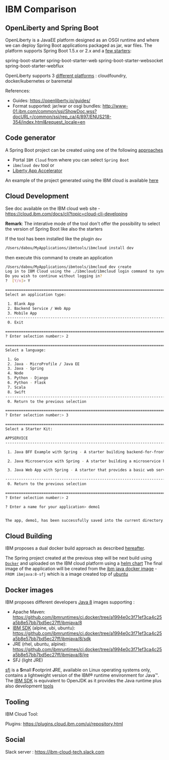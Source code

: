 # IBM Comparison

## OpenLiberty and Spring Boot
  
OpenLiberty is a JavaEE platform designed as an OSGI runtime and where we can deploy Spring Boot applications packaged as jar, war files.
The platform supports Spring Boot 1.5.x or 2.x  and a [few starters](https://www.ibm.com/support/knowledgecenter/en/SSD28V_9.0.0/com.ibm.websphere.wlp.core.doc/ae/rwlp_springboot.html):

spring-boot-starter
spring-boot-starter-web
spring-boot-starter-websocket
spring-boot-starter-webflux

OpenLiberty supports 3 [different platforms](https://www.ibm.com/cloud/blog/open-liberty-loves-spring) : cloudfoundry, docker/kubernetes or baremetal

References:

- Guides: https://openliberty.io/guides/
- Format supported: jar/war or osgi bundles: http://www-01.ibm.com/common/ssi/ShowDoc.wss?docURL=/common/ssi/rep_ca/4/897/ENUS218-354/index.html&request_locale=en

## Code generator

A Spring Boot project can be created using one of the following [approaches](https://developer.ibm.com/microservice-builder/2017/08/03/creating-new-java-microservice-microservice-builder/)
- Portal `IBM Cloud` from where you can select `Spring Boot`
- `ibmcloud dev` tool or
- [Liberty App Accelerator](http://liberty-app-accelerator.wasdev.developer.ibm.com/start/)

An example of the project generated using the IBM cloud is available [here](spring-project)

## Cloud Development

See doc available on the IBM cloud web site - https://cloud.ibm.com/docs/cli?topic=cloud-cli-developing

**Remark**: The interative mode of the tool don't offer the possibility to select the version of Spring Boot like also the starters

If the tool has been installed like the plugin `dev`

```bash
/Users/dabou/MyApplications/ibmtools/ibmcloud install dev
``` 

then execute this command to create an application

```bash
/Users/dabou/MyApplications/ibmtools/ibmcloud dev create
Log in to IBM Cloud using the ./ibmcloud/ibmcloud login command to synchronize your apps with the IBM Cloud dashboard, and to enable the use of IBM Cloud services in your app.
Do you wish to continue without logging in?
?  [Y/n]> Y

============================================================================================================================================================================================================================
Select an application type:

 1. Blank App
 2. Backend Service / Web App
 3. Mobile App
-----------------------------------------------------------------------
 0. Exit

============================================================================================================================================================================================================================
? Enter selection number:> 2

============================================================================================================================================================================================================================
Select a language:

 1. Go
 2. Java - MicroProfile / Java EE
 3. Java - Spring
 4. Node
 5. Python - Django
 6. Python - Flask
 7. Scala
 8. Swift
-----------------------------------------------------------------------
 0. Return to the previous selection

============================================================================================================================================================================================================================
? Enter selection number:> 3

============================================================================================================================================================================================================================
Select a Starter Kit:

APPSERVICE
----------------------------------------------------------------------------------------------------------------------------------------------------------------------------------------------------------------------------

 1. Java BFF Example with Spring - A starter building backend-for-frontend APIs in Java, using the Spring framework.

 2. Java Microservice with Spring - A starter building a microservice backend in Java, using the Spring framework.

 3. Java Web App with Spring - A starter that provides a basic web serving application in Java, using the Spring framework.

-----------------------------------------------------------------------
 0. Return to the previous selection

============================================================================================================================================================================================================================
? Enter selection number:> 2

? Enter a name for your application> demo1


The app, demo1, has been successfully saved into the current directory.
```

## Cloud Building

IBM proposes a dual docker build approach as described [hereafter](https://openliberty.io/blog/2018/07/02/creating-dual-layer-docker-images-for-spring-boot-apps.html).

The Spring project created at the previous step will be next build using [`Docker`](Dockerfile) and uploaded on the IBM cloud platform using a [helm chart](spring-project/chart)
The final image of the application will be created from the [ibm java docker image](https://hub.docker.com/_/ibmjava?tab=description) - `FROM ibmjava:8-sfj` which is a image created top
of [ubuntu](https://github.com/ibmruntimes/ci.docker/blob/a1994e0c3f71ef3ca4c25a5b8e57bb7bd5ec27ff/ibmjava/8/sfj/ubuntu/Dockerfile)

## Docker images

IBM proposes different developers [Java 8](https://github.com/ibmruntimes/ci.docker/tree/a1994e0c3f71ef3ca4c25a5b8e57bb7bd5ec27ff/ibmjava) images supporting :
- Apache Maven: https://github.com/ibmruntimes/ci.docker/tree/a1994e0c3f71ef3ca4c25a5b8e57bb7bd5ec27ff/ibmjava/8
- [IBM SDK](https://developer.ibm.com/javasdk/downloads/sdk8/) (alpine, ubi, ubuntu): https://github.com/ibmruntimes/ci.docker/tree/a1994e0c3f71ef3ca4c25a5b8e57bb7bd5ec27ff/ibmjava/8/sdk
- JRE (rhel, ubuntu, alpine): https://github.com/ibmruntimes/ci.docker/tree/a1994e0c3f71ef3ca4c25a5b8e57bb7bd5ec27ff/ibmjava/8/jre
- SFJ (light JRE)

[sfj](https://www.ibm.com/support/knowledgecenter/en/SSYKE2_8.0.0/com.ibm.java.80.doc/user/small_jre.html) is a **S**mall **F**ootprint **J**RE, available on Linux operating systems only, contains a lightweight version of the IBM® runtime environment for Java™.
The [IBM SDK](https://www.ibm.com/support/knowledgecenter/SSYKE2_8.0.0/com.ibm.java.80.doc/user/java_sdk.html) is equivalent to OpenJDK as it provides the Java runtime plus also development [tools](https://www.ibm.com/support/knowledgecenter/SSYKE2_8.0.0/com.ibm.java.80.doc/user/java_sdk.html)

## Tooling

IBM Cloud Tool: 

Plugins: https://plugins.cloud.ibm.com/ui/repository.html

## Social

Slack server : https://ibm-cloud-tech.slack.com